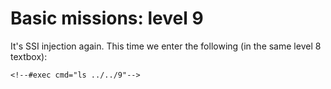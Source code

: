 # Basic missions: level 9

It's SSI injection again. This time we enter the following (in the same level 8 textbox):

```
<!--#exec cmd="ls ../../9"-->
```
